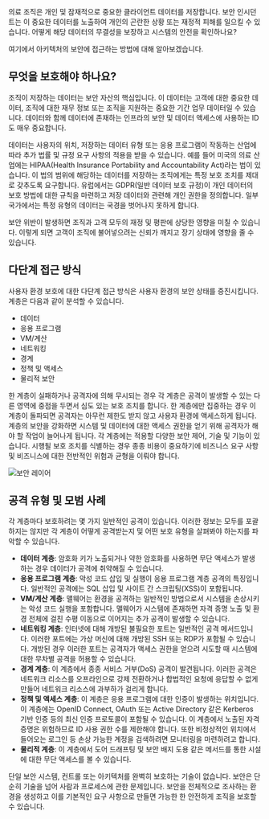 의료 조직은 개인 및 잠재적으로 중요한 클라이언트 데이터를 저장합니다. 보안 인시던트는 이 중요한 데이터를 노출하여 개인의 곤란한 상황 또는 재정적 피해를 일으킬 수 있습니다. 어떻게 해당 데이터의 무결성을 보장하고 시스템의 안전을 확인하나요? 

여기에서 아키텍처의 보안에 접근하는 방법에 대해 알아보겠습니다.

## <a name="what-should-i-protect"></a>무엇을 보호해야 하나요?

조직이 저장하는 데이터는 보안 자산의 핵심입니다. 이 데이터는 고객에 대한 중요한 데이터, 조직에 대한 재무 정보 또는 조직을 지원하는 중요한 기간 업무 데이터일 수 있습니다. 데이터와 함께 데이터에 존재하는 인프라의 보안 및 데이터 액세스에 사용하는 ID도 매우 중요합니다.

데이터는 사용자의 위치, 저장하는 데이터 유형 또는 응용 프로그램이 작동하는 산업에 따라 추가 법률 및 규정 요구 사항의 적용을 받을 수 있습니다. 예를 들어 미국의 의료 산업에는 HIPAA(Health Insurance Portability and Accountability Act)라는 법이 있습니다. 이 법의 범위에 해당하는 데이터를 저장하는 조직에게는 특정 보호 조치를 제대로 갖추도록 요구합니다. 유럽에서는 GDPR(일반 데이터 보호 규정)이 개인 데이터의 보호 방법에 대한 규칙을 마련하고 저장 데이터와 관련해 개인 권한을 정의합니다. 일부 국가에서는 특정 유형의 데이터는 국경을 벗어나지 못하게 합니다.

보안 위반이 발생하면 조직과 고객 모두의 재정 및 평판에 상당한 영향을 미칠 수 있습니다. 이렇게 되면 고객이 조직에 불어넣으려는 신뢰가 깨지고 장기 상태에 영향을 줄 수 있습니다.

## <a name="a-multilayered-approach"></a>다단계 접근 방식

사용자 환경 보호에 대한 다단계 접근 방식은 사용자 환경의 보안 상태를 증진시킵니다. 계층은 다음과 같이 분석할 수 있습니다.

* 데이터
* 응용 프로그램
* VM/계산
* 네트워킹
* 경계
* 정책 및 액세스
* 물리적 보안

한 계층이 실패하거나 공격자에 의해 무시되는 경우 각 계층은 공격이 발생할 수 있는 다른 영역에 중점을 두면서 심도 있는 보호 조치를 합니다. 한 계층에만 집중하는 경우 이 계층이 돌파되면 공격자는 아무런 제한도 받지 않고 사용자 환경에 액세스하게 됩니다. 계층의 보안을 강화하면 시스템 및 데이터에 대한 액세스 권한을 얻기 위해 공격자가 해야 할 작업이 늘어나게 됩니다. 각 계층에는 적용할 다양한 보안 제어, 기술 및 기능이 있습니다. 시행될 보호 조치를 식별하는 경우 종종 비용이 중요하기에 비즈니스 요구 사항 및 비즈니스에 대한 전반적인 위험과 균형을 이뤄야 합니다.

![보안 레이어](../media-draft/security-layers.png)

## <a name="types-of-attacks-and-best-practices"></a>공격 유형 및 모범 사례

각 계층마다 보호하려는 몇 가지 일반적인 공격이 있습니다. 이러한 정보는 모두를 포괄하지는 않지만 각 계층이 어떻게 공격받는지 및 어떤 보호 유형을 살펴봐야 하는지를 파악할 수 있습니다.

* **데이터 계층**: 암호화 키가 노출되거나 약한 암호화를 사용하면 무단 액세스가 발생하는 경우 데이터가 공격에 취약해질 수 있습니다.
* **응용 프로그램 계층**: 악성 코드 삽입 및 실행이 응용 프로그램 계층 공격의 특징입니다. 일반적인 공격에는 SQL 삽입 및 사이트 간 스크립팅(XSS)이 포함됩니다.
* **VM/계산 계층**: 맬웨어는 환경을 공격하는 일반적인 방법으로서 시스템을 손상시키는 악성 코드 실행을 포함합니다. 맬웨어가 시스템에 존재하면 자격 증명 노출 및 환경 전체에 걸친 수평 이동으로 이어지는 추가 공격이 발생할 수 있습니다.
* **네트워킹 계층**: 인터넷에 대해 개방된 불필요한 포트는 일반적인 공격 메서드입니다. 이러한 포트에는 가상 머신에 대해 개방된 SSH 또는 RDP가 포함될 수 있습니다. 개방된 경우 이러한 포트는 공격자가 액세스 권한을 얻으려 시도할 때 시스템에 대한 무차별 공격을 허용할 수 있습니다.
* **경계 계층**: 이 계층에서 종종 서비스 거부(DoS) 공격이 발견됩니다. 이러한 공격은 네트워크 리소스를 오프라인으로 강제 전환하거나 합법적인 요청에 응답할 수 없게 만들어 네트워크 리소스에 과부하가 걸리게 합니다.
* **정책 및 액세스 계층**: 이 계층은 응용 프로그램에 대한 인증이 발생하는 위치입니다. 이 계층에는 OpenID Connect, OAuth 또는 Active Directory 같은 Kerberos 기반 인증 등의 최신 인증 프로토콜이 포함될 수 있습니다. 이 계층에서 노출된 자격 증명은 위험하므로 ID 사용 권한 수를 제한해야 합니다. 또한 비정상적인 위치에서 들어오는 로그인 등 손상 가능한 계정을 검색하려면 모니터링을 마련하려고 합니다.
* **물리적 계층**: 이 계층에서 도어 드래프팅 및 보안 배지 도용 같은 메서드를 통한 시설에 대한 무단 액세스를 볼 수 있습니다.

단일 보안 시스템, 컨트롤 또는 아키텍처를 완벽히 보호하는 기술이 없습니다. 보안은 단순히 기술을 넘어 사람과 프로세스에 관한 문제입니다. 보안을 전체적으로 조사하는 환경을 생성하고 이를 기본적인 요구 사항으로 만들면 가능한 한 안전하게 조직을 보호할 수 있습니다.
